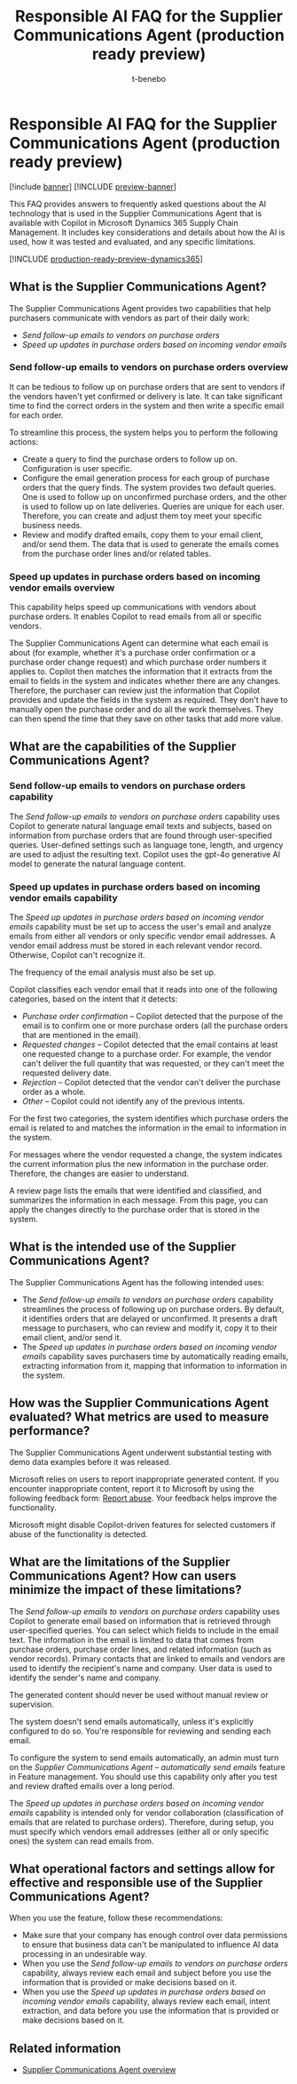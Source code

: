 ﻿---
title: Responsible AI FAQ for the Supplier Communications Agent (production ready preview)
description: Get answers to frequently asked questions about the AI technology that is used in the Supplier Communications Agent with Copilot in Microsoft Dynamics 365 Supply Chain Management. This FAQ includes key considerations and details about how the AI is used, how it was tested and evaluated, and any specific limitations.
author: t-benebo
ms.author: benebotg
ms.topic: article
ms.date: 06/17/2025
ms.update-cycle: 180-days
ms.custom:
  - responsible-ai-faqs
ms.reviewer: kamaybac
ms.collection:
  - bap-ai-Copilot
---

# Responsible AI FAQ for the Supplier Communications Agent (production ready preview)

[!include [banner](../includes/banner.md)]
[!INCLUDE [preview-banner](~/../shared-content/shared/preview-includes/preview-banner.md)]
<!-- KFM: Preview until further notice -->

This FAQ provides answers to frequently asked questions about the AI technology that is used in the Supplier Communications Agent that is available with Copilot in Microsoft Dynamics 365 Supply Chain Management. It includes key considerations and details about how the AI is used, how it was tested and evaluated, and any specific limitations.

[!INCLUDE [production-ready-preview-dynamics365](~/../shared-content/shared/preview-includes/production-ready-preview-dynamics365.md)]

## What is the Supplier Communications Agent?

The Supplier Communications Agent provides two capabilities that help purchasers communicate with vendors as part of their daily work:

- *Send follow-up emails to vendors on purchase orders*
- *Speed up updates in purchase orders based on incoming vendor emails*

### Send follow-up emails to vendors on purchase orders overview

It can be tedious to follow up on purchase orders that are sent to vendors if the vendors haven't yet confirmed or delivery is late. It can take significant time to find the correct orders in the system and then write a specific email for each order.

To streamline this process, the system helps you to perform the following actions:

- Create a query to find the purchase orders to follow up on. Configuration is user specific.
- Configure the email generation process for each group of purchase orders that the query finds. The system provides two default queries. One is used to follow up on unconfirmed purchase orders, and the other is used to follow up on late deliveries. Queries are unique for each user. Therefore, you can create and adjust them toy meet your specific business needs.
- Review and modify drafted emails, copy them to your email client, and/or send them. The data that is used to generate the emails comes from the purchase order lines and/or related tables.

### Speed up updates in purchase orders based on incoming vendor emails overview

This capability helps speed up communications with vendors about purchase orders. It enables Copilot to read emails from all or specific vendors.

The Supplier Communications Agent can determine what each email is about (for example, whether it's a purchase order confirmation or a purchase order change request) and which purchase order numbers it applies to. Copilot then matches the information that it extracts from the email to fields in the system and indicates whether there are any changes. Therefore, the purchaser can review just the information that Copilot provides and update the fields in the system as required. They don't have to manually open the purchase order and do all the work themselves. They can then spend the time that they save on other tasks that add more value.

## What are the capabilities of the Supplier Communications Agent?

### Send follow-up emails to vendors on purchase orders capability

The *Send follow-up emails to vendors on purchase orders* capability uses Copilot to generate natural language email texts and subjects, based on information from purchase orders that are found through user-specified queries. User-defined settings such as language tone, length, and urgency are used to adjust the resulting text. Copilot uses the gpt-4o generative AI model to generate the natural language content.

### Speed up updates in purchase orders based on incoming vendor emails capability

The *Speed up updates in purchase orders based on incoming vendor emails* capability must be set up to access the user's email and analyze emails from either all vendors or only specific vendor email addresses. A vendor email address must be stored in each relevant vendor record. Otherwise, Copilot can't recognize it.

The frequency of the email analysis must also be set up.

Copilot classifies each vendor email that it reads into one of the following categories, based on the intent that it detects:

- *Purchase order confirmation* – Copilot detected that the purpose of the email is to confirm one or more purchase orders (all the purchase orders that are mentioned in the email).
- *Requested changes* – Copilot detected that the email contains at least one requested change to a purchase order. For example, the vendor can't deliver the full quantity that was requested, or they can't meet the requested delivery date.
- *Rejection* – Copilot detected that the vendor can't deliver the purchase order as a whole.
- *Other* – Copilot could not identify any of the previous intents.

For the first two categories, the system identifies which purchase orders the email is related to and matches the information in the email to information in the system.

For messages where the vendor requested a change, the system indicates the current information plus the new information in the purchase order. Therefore, the changes are easier to understand.

A review page lists the emails that were identified and classified, and summarizes the information in each message. From this page, you can apply the changes directly to the purchase order that is stored in the system.

## What is the intended use of the Supplier Communications Agent?

The Supplier Communications Agent has the following intended uses:

- The *Send follow-up emails to vendors on purchase orders* capability streamlines the process of following up on purchase orders. By default, it identifies orders that are delayed or unconfirmed. It presents a draft message to purchasers, who can review and modify it, copy it to their email client, and/or send it.
- The *Speed up updates in purchase orders based on incoming vendor emails* capability saves purchasers time by automatically reading emails, extracting information from it, mapping that information to information in the system.

## How was the Supplier Communications Agent evaluated? What metrics are used to measure performance?

The Supplier Communications Agent underwent substantial testing with demo data examples before it was released.

Microsoft relies on users to report inappropriate generated content. If you encounter inappropriate content, report it to Microsoft by using the following feedback form: [Report abuse](https://msrc.microsoft.com/report). Your feedback helps improve the functionality.

Microsoft might disable Copilot-driven features for selected customers if abuse of the functionality is detected.

## What are the limitations of the Supplier Communications Agent? How can users minimize the impact of these limitations?

The *Send follow-up emails to vendors on purchase orders* capability uses Copilot to generate email based on information that is retrieved through user-specified queries. You can select which fields to include in the email text. The information in the email is limited to data that comes from purchase orders, purchase order lines, and related information (such as vendor records). Primary contacts that are linked to emails and vendors are used to identify the recipient's name and company. User data is used to identify the sender's name and company.

The generated content should never be used without manual review or supervision.

The system doesn't send emails automatically, unless it's explicitly configured to do so. You're responsible for reviewing and sending each email.

To configure the system to send emails automatically, an admin must turn on the *Supplier Communications Agent – automatically send emails* feature in Feature management. You should use this capability only after you test and review drafted emails over a long period.

The *Speed up updates in purchase orders based on incoming vendor emails* capability is intended only for vendor collaboration (classification of emails that are related to purchase orders). Therefore, during setup, you must specify which vendors email addresses (either all or only specific ones) the system can read emails from.

## What operational factors and settings allow for effective and responsible use of the Supplier Communications Agent?

When you use the feature, follow these recommendations:

- Make sure that your company has enough control over data permissions to ensure that business data can't be manipulated to influence AI data processing in an undesirable way.
- When you use the *Send follow-up emails to vendors on purchase orders* capability, always review each email and subject before you use the information that is provided or make decisions based on it.
- When you use the *Speed up updates in purchase orders based on incoming vendor emails* capability, always review each email, intent extraction, and data before you use the information that is provided or make decisions based on it.

## Related information

- [Supplier Communications Agent overview](procurement/supplier-com-agent-overview.md)
